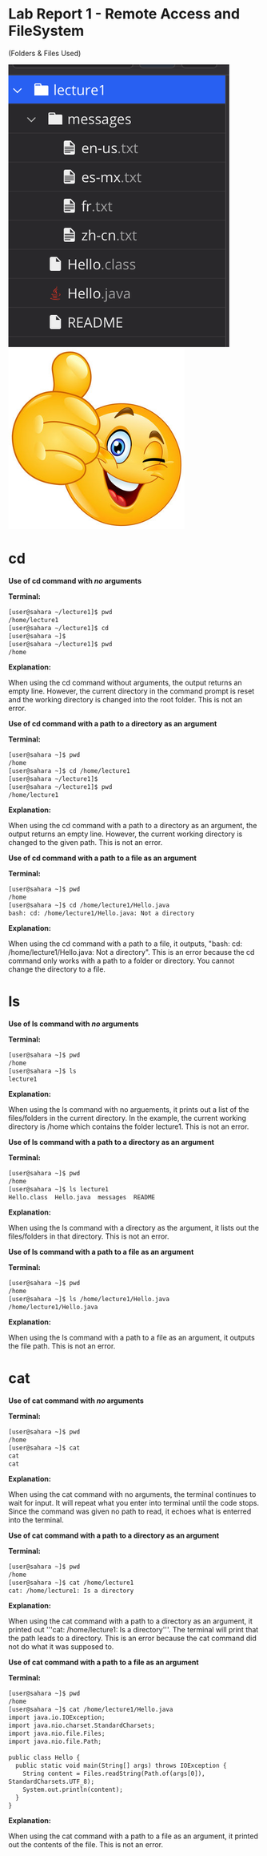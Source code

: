 # Lab Report 1 - Remote Access and FileSystem
(Folders & Files Used)

![Image](files.png) ![Image](360_F_217188426_smgwnDFnQC5DHQ8mKGkdsMO7oDDP5nZn.jpg)

# cd 
**Use of cd command with *no* arguments**


**Terminal:**
```
[user@sahara ~/lecture1]$ pwd
/home/lecture1
[user@sahara ~/lecture1]$ cd
[user@sahara ~]$
[user@sahara ~/lecture1]$ pwd
/home
```
**Explanation:**

When using the cd command without arguments, the output returns an empty line. However, the current directory in the command prompt is reset and the working directory is changed into the root folder. This is not an error.

**Use of cd command with a path to a directory as an argument**


**Terminal:**
```
[user@sahara ~]$ pwd
/home
[user@sahara ~]$ cd /home/lecture1
[user@sahara ~/lecture1]$ 
[user@sahara ~/lecture1]$ pwd
/home/lecture1
```
**Explanation:**

When using the cd command with a path to a directory as an argument, the output returns an empty line. However, the current working directory is changed to the given path. This is not an error.

**Use of cd command with a path to a file as an argument**


**Terminal:**
```
[user@sahara ~]$ pwd
/home
[user@sahara ~]$ cd /home/lecture1/Hello.java
bash: cd: /home/lecture1/Hello.java: Not a directory
```
**Explanation:**

When using the cd command with a path to a file, it outputs, "bash: cd: /home/lecture1/Hello.java: Not a directory". This is an error because the cd command only works with a path to a folder or directory. You cannot change the directory to a file.

# ls
**Use of ls command with *no* arguments**


**Terminal:**
```
[user@sahara ~]$ pwd
/home
[user@sahara ~]$ ls
lecture1
```
**Explanation:**

When using the ls command with no arguements, it prints out a list of the files/folders in the current directory. In the example, the current working directory is /home which contains the folder lecture1. This is not an error.

**Use of ls command with a path to a directory as an argument**


**Terminal:**
```
[user@sahara ~]$ pwd
/home
[user@sahara ~]$ ls lecture1
Hello.class  Hello.java  messages  README
```
**Explanation:**

When using the ls command with a directory as the argument, it lists out the files/folders in that directory. This is not an error.

**Use of ls command with a path to a file as an argument**


**Terminal:**
```
[user@sahara ~]$ pwd
/home
[user@sahara ~]$ ls /home/lecture1/Hello.java
/home/lecture1/Hello.java
```
**Explanation:**

When using the ls command with a path to a file as an argument, it outputs the file path. This is not an error.

# cat
**Use of cat command with *no* arguments**


**Terminal:**
```
[user@sahara ~]$ pwd
/home
[user@sahara ~]$ cat
cat
cat
```
**Explanation:**

When using the cat command with no arguments, the terminal continues to wait for input. It will repeat what you enter into terminal until the code stops. Since the command was given no path to read, it echoes what is enterred into the terminal.

**Use of cat command with a path to a directory as an argument**


**Terminal:**
```
[user@sahara ~]$ pwd
/home
[user@sahara ~]$ cat /home/lecture1
cat: /home/lecture1: Is a directory
```
**Explanation:**

When using the cat command with a path to a directory as an argument, it printed out '''cat: /home/lecture1: Is a directory'''. The terminal will print that the path leads to a directory. This is an error because the cat command did not do what it was supposed to.

**Use of cat command with a path to a file as an argument**


**Terminal:**
```
[user@sahara ~]$ pwd
/home
[user@sahara ~]$ cat /home/lecture1/Hello.java
import java.io.IOException;
import java.nio.charset.StandardCharsets;
import java.nio.file.Files;
import java.nio.file.Path;

public class Hello {
  public static void main(String[] args) throws IOException {
    String content = Files.readString(Path.of(args[0]), StandardCharsets.UTF_8);    
    System.out.println(content);
  }
}
```
**Explanation:**

When using the cat command with a path to a file as an argument, it printed out the contents of the file. This is not an error.
